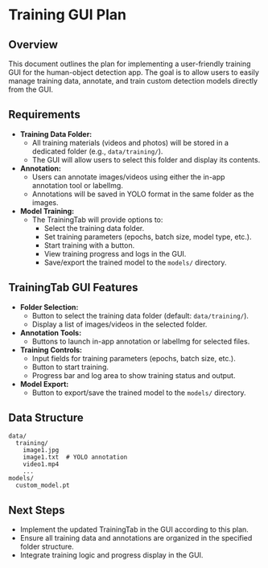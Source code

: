 # Training GUI Plan

## Overview
This document outlines the plan for implementing a user-friendly training GUI for the human-object detection app. The goal is to allow users to easily manage training data, annotate, and train custom detection models directly from the GUI.

## Requirements
- **Training Data Folder:**
  - All training materials (videos and photos) will be stored in a dedicated folder (e.g., `data/training/`).
  - The GUI will allow users to select this folder and display its contents.
- **Annotation:**
  - Users can annotate images/videos using either the in-app annotation tool or labelImg.
  - Annotations will be saved in YOLO format in the same folder as the images.
- **Model Training:**
  - The TrainingTab will provide options to:
    - Select the training data folder.
    - Set training parameters (epochs, batch size, model type, etc.).
    - Start training with a button.
    - View training progress and logs in the GUI.
    - Save/export the trained model to the `models/` directory.

## TrainingTab GUI Features
- **Folder Selection:**
  - Button to select the training data folder (default: `data/training/`).
  - Display a list of images/videos in the selected folder.
- **Annotation Tools:**
  - Buttons to launch in-app annotation or labelImg for selected files.
- **Training Controls:**
  - Input fields for training parameters (epochs, batch size, etc.).
  - Button to start training.
  - Progress bar and log area to show training status and output.
- **Model Export:**
  - Button to export/save the trained model to the `models/` directory.

## Data Structure
```
data/
  training/
    image1.jpg
    image1.txt  # YOLO annotation
    video1.mp4
    ...
models/
  custom_model.pt
```

## Next Steps
- Implement the updated TrainingTab in the GUI according to this plan.
- Ensure all training data and annotations are organized in the specified folder structure.
- Integrate training logic and progress display in the GUI. 
